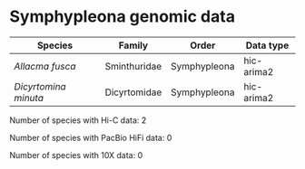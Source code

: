 # Symphypleona genomic data

| Species | Family | Order | Data type |
| -- | --- | --- | --- |
| *Allacma fusca* | Sminthuridae | Symphypleona | hic-arima2 |
| *Dicyrtomina minuta* | Dicyrtomidae | Symphypleona | hic-arima2 |

Number of species with Hi-C data: 2

Number of species with PacBio HiFi data: 0

Number of species with 10X data: 0
